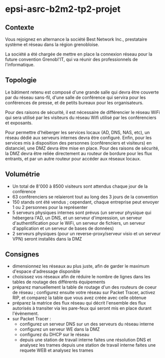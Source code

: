 # epsi-asrc-b2m2-tp2-projet

## Contexte

Vous rejoignez en alternance la société Best Network Inc., prestataire système et réseau dans la région grenobloise.

La société a été chargée de mettre en place la connexion réseau pour la future convention Grenobl'IT, qui va réunir des professionnels de l'informatique.


## Topologie

Le bâtiment retenu est composé d'une grande salle qui devra être couverte par du réseau sans-fil, d'une salle de conférence qui servira pour les conférences de presse, et de petits bureaux pour les organisateurs.

Pour des raisons de sécurité, il est nécessaire de différencier le réseau WiFi qui sera utilisé par les visiteurs du réseau Wifi utilisé par les conférenciers et exposants.

Pour permettre d'héberger les services locaux (AD, DNS, NAS, etc), un réseau dédié aux serveurs internes devra être configuré.
Enfin, pour les services mis à disposition des personnes (conférenciers et visiteurs) en distanciel, une DMZ devra être mise en place.
Pour des raisons de sécurité, la DMZ devra être reliée directement au routeur de bordure pour les flux entrants, et par un autre routeur pour accéder aux réseaux locaux.

## Volumétrie
 
- Un total de 8'000 à 8500 visiteurs sont attendus chaque jour de la conférence
- 63 conférenciers se relaieront tout au long des 3 jours de la convention
- 150 stands ont été vendus ; cependant, chaque entreprise peut envoyer 1 ou 2 personnes pour la représenter
- 5 serveurs physiques internes sont prévus (un serveur physique qui hébergera l'AD, un DNS, et un serveur d'impression, un serveur d'authentification pour le WiFi, un serveur de fichiers, un serveur d'application et un serveur de bases de données)
- 2 serveurs physiques (pour un reverse-proxy/serveur visio et un serveur VPN) seront installés dans la DMZ

## Consignes
 
- dimensionnez les réseaux au plus juste, afin de garder le maximum d'espace d'adressage disponible
- choisissez vos réseaux afin de réduire le nombre de lignes dans les tables de routage des différents équipements
- préparez manuellement la table de routage d'un des routeurs de coeur de réseau ; configurez ensuite votre réseau sur Packet Tracer, activez RIP, et comparez la table que vous avez créée avec celle obtenue
- préparez la matrice des flux réseau qui décrit l'ensemble des flux autorisés à transiter via les pare-feux qui seront mis en place durant l'évènement.
- sur Packet Tracer :
  - configurez un serveur DNS sur un des serveurs du réseau interne
  - configurez un serveur WE dans la DMZ
  - configurez du DHCP sur le réseau
  - depuis une station de travail interne faites une résolution DNS et analysez les trames
        depuis une station de travail interne faites une requete WEB et analysez les trames
